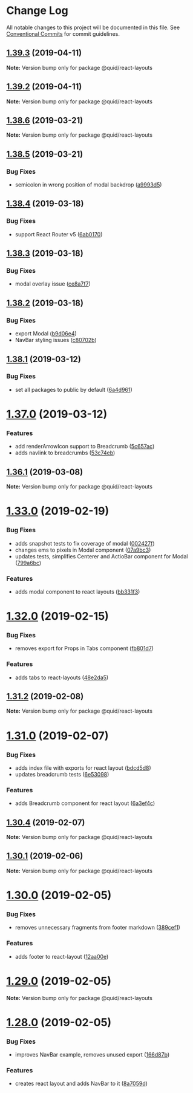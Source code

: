 # Change Log

All notable changes to this project will be documented in this file.
See [Conventional Commits](https://conventionalcommits.org) for commit guidelines.

## [1.39.3](https://github.com/quid/refraction/tree/master/packages/react-layouts/compare/v1.39.2...v1.39.3) (2019-04-11)

**Note:** Version bump only for package @quid/react-layouts





## [1.39.2](https://github.com/quid/refraction/tree/master/packages/react-layouts/compare/v1.39.1...v1.39.2) (2019-04-11)

**Note:** Version bump only for package @quid/react-layouts





## [1.38.6](https://github.com/quid/refraction/tree/master/packages/react-layouts/compare/v1.38.5...v1.38.6) (2019-03-21)

**Note:** Version bump only for package @quid/react-layouts





## [1.38.5](https://github.com/quid/refraction/tree/master/packages/react-layouts/compare/v1.38.4...v1.38.5) (2019-03-21)


### Bug Fixes

* semicolon in wrong position of modal backdrop ([a9993d5](https://github.com/quid/refraction/tree/master/packages/react-layouts/commit/a9993d5))





## [1.38.4](https://github.com/quid/refraction/tree/master/packages/react-layouts/compare/v1.38.3...v1.38.4) (2019-03-18)


### Bug Fixes

* support React Router v5 ([6ab0170](https://github.com/quid/refraction/tree/master/packages/react-layouts/commit/6ab0170))





## [1.38.3](https://github.com/quid/refraction/tree/master/packages/react-layouts/compare/v1.38.2...v1.38.3) (2019-03-18)


### Bug Fixes

* modal overlay issue ([ce8a7f7](https://github.com/quid/refraction/tree/master/packages/react-layouts/commit/ce8a7f7))





## [1.38.2](https://github.com/quid/refraction/tree/master/packages/react-layouts/compare/v1.38.1...v1.38.2) (2019-03-18)


### Bug Fixes

* export Modal ([b9d06e4](https://github.com/quid/refraction/tree/master/packages/react-layouts/commit/b9d06e4))
* NavBar styling issues ([c80702b](https://github.com/quid/refraction/tree/master/packages/react-layouts/commit/c80702b))





## [1.38.1](https://github.com/quid/refraction/tree/master/packages/react-layouts/compare/v1.38.0...v1.38.1) (2019-03-12)


### Bug Fixes

* set all packages to public by default ([6a4d961](https://github.com/quid/refraction/tree/master/packages/react-layouts/commit/6a4d961))





# [1.37.0](https://github.com/quid/refraction/tree/master/packages/react-layouts/compare/v1.36.2...v1.37.0) (2019-03-12)


### Features

* add renderArrowIcon support to Breadcrumb ([5c657ac](https://github.com/quid/refraction/tree/master/packages/react-layouts/commit/5c657ac))
* adds navlink to breadcrumbs ([53c74eb](https://github.com/quid/refraction/tree/master/packages/react-layouts/commit/53c74eb))





## [1.36.1](https://github.com/quid/refraction/tree/master/packages/react-layouts/compare/v1.36.0...v1.36.1) (2019-03-08)

**Note:** Version bump only for package @quid/react-layouts





# [1.33.0](https://github.com/quid/refraction/tree/master/packages/react-layouts/compare/v1.32.1...v1.33.0) (2019-02-19)


### Bug Fixes

* adds snapshot tests to fix coverage of modal ([002427f](https://github.com/quid/refraction/tree/master/packages/react-layouts/commit/002427f))
* changes ems to pixels in Modal component ([07a9bc3](https://github.com/quid/refraction/tree/master/packages/react-layouts/commit/07a9bc3))
* updates tests, simplifies Centerer and ActioBar component for Modal ([799a6bc](https://github.com/quid/refraction/tree/master/packages/react-layouts/commit/799a6bc))


### Features

* adds modal component to react layouts ([bb331f3](https://github.com/quid/refraction/tree/master/packages/react-layouts/commit/bb331f3))





# [1.32.0](https://github.com/quid/refraction/tree/master/packages/react-layouts/compare/v1.31.2...v1.32.0) (2019-02-15)


### Bug Fixes

* removes export for Props in Tabs component ([fb801d7](https://github.com/quid/refraction/tree/master/packages/react-layouts/commit/fb801d7))


### Features

* adds tabs to react-layouts ([48e2da5](https://github.com/quid/refraction/tree/master/packages/react-layouts/commit/48e2da5))





## [1.31.2](https://github.com/quid/refraction/tree/master/packages/react-layouts/compare/v1.31.1...v1.31.2) (2019-02-08)

**Note:** Version bump only for package @quid/react-layouts





# [1.31.0](https://github.com/quid/refraction/tree/master/packages/react-layouts/compare/v1.30.4...v1.31.0) (2019-02-07)


### Bug Fixes

* adds index file with exports for react layout ([bdcd5d8](https://github.com/quid/refraction/tree/master/packages/react-layouts/commit/bdcd5d8))
* updates breadcrumb tests ([6e53098](https://github.com/quid/refraction/tree/master/packages/react-layouts/commit/6e53098))


### Features

* adds Breadcrumb component for react layout ([6a3ef4c](https://github.com/quid/refraction/tree/master/packages/react-layouts/commit/6a3ef4c))





## [1.30.4](https://github.com/quid/refraction/tree/master/packages/react-layouts/compare/v1.30.3...v1.30.4) (2019-02-07)

**Note:** Version bump only for package @quid/react-layouts





## [1.30.1](https://github.com/quid/refraction/tree/master/packages/react-layouts/compare/v1.30.0...v1.30.1) (2019-02-06)

**Note:** Version bump only for package @quid/react-layouts





# [1.30.0](https://github.com/quid/refraction/tree/master/packages/react-layouts/compare/v1.29.0...v1.30.0) (2019-02-05)


### Bug Fixes

* removes unnecessary fragments from footer markdown ([389cef1](https://github.com/quid/refraction/tree/master/packages/react-layouts/commit/389cef1))


### Features

* adds footer to react-layout ([12aa00e](https://github.com/quid/refraction/tree/master/packages/react-layouts/commit/12aa00e))





# [1.29.0](https://github.com/quid/refraction/tree/master/packages/react-layouts/compare/v1.28.0...v1.29.0) (2019-02-05)

**Note:** Version bump only for package @quid/react-layouts





# [1.28.0](https://github.com/quid/refraction/tree/master/packages/react-layouts/compare/v1.27.2...v1.28.0) (2019-02-05)


### Bug Fixes

* improves NavBar example, removes unused export ([166d87b](https://github.com/quid/refraction/tree/master/packages/react-layouts/commit/166d87b))


### Features

* creates react layout and adds NavBar to it ([8a7059d](https://github.com/quid/refraction/tree/master/packages/react-layouts/commit/8a7059d))

